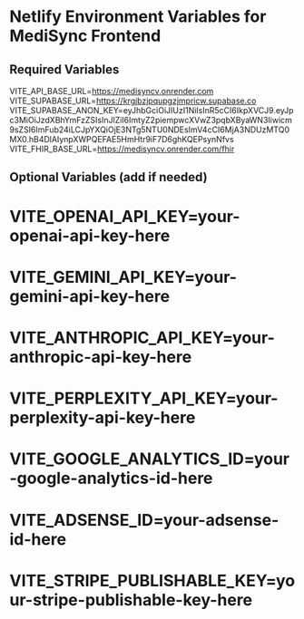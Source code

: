 # Netlify Environment Variables for MediSync Frontend

## Required Variables
VITE_API_BASE_URL=https://medisyncv.onrender.com
VITE_SUPABASE_URL=https://krgjbzjpqupgzjmpricw.supabase.co
VITE_SUPABASE_ANON_KEY=eyJhbGciOiJIUzI1NiIsInR5cCI6IkpXVCJ9.eyJpc3MiOiJzdXBhYmFzZSIsInJlZiI6ImtyZ2piempwcXVwZ3pqbXByaWN3Iiwicm9sZSI6ImFub24iLCJpYXQiOjE3NTg5NTU0NDEsImV4cCI6MjA3NDUzMTQ0MX0.hB4DlAIynpXWPQEFAE5HmHtr9iF7D6ghKQEPsynNfvs
VITE_FHIR_BASE_URL=https://medisyncv.onrender.com/fhir

## Optional Variables (add if needed)
# VITE_OPENAI_API_KEY=your-openai-api-key-here
# VITE_GEMINI_API_KEY=your-gemini-api-key-here
# VITE_ANTHROPIC_API_KEY=your-anthropic-api-key-here
# VITE_PERPLEXITY_API_KEY=your-perplexity-api-key-here
# VITE_GOOGLE_ANALYTICS_ID=your-google-analytics-id-here
# VITE_ADSENSE_ID=your-adsense-id-here
# VITE_STRIPE_PUBLISHABLE_KEY=your-stripe-publishable-key-here